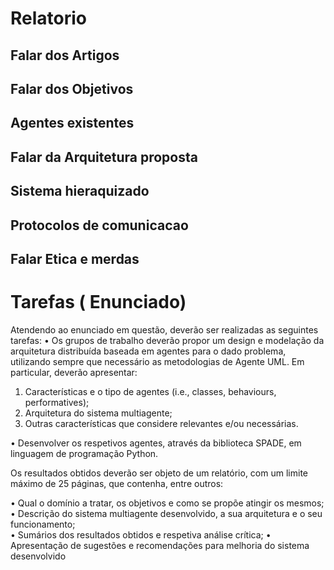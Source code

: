 # Relatorio 



## Falar dos Artigos 



## Falar dos Objetivos 



## Agentes existentes 

## Falar da Arquitetura proposta 


## Sistema hieraquizado 


## Protocolos de comunicacao 


## Falar Etica e merdas 

# Tarefas ( Enunciado)

Atendendo ao enunciado em questão, deverão ser realizadas as seguintes tarefas: 
• Os grupos de trabalho deverão propor um design e modelação da arquitetura distribuída baseada 
em agentes para o dado problema, utilizando sempre que necessário as metodologias de Agente 
UML. Em particular, deverão apresentar: 
 
1. Características e o tipo de agentes (i.e., classes, behaviours, performatives); 
2. Arquitetura do sistema multiagente; 
3. Outras características que considere relevantes e/ou necessárias. 
 
• Desenvolver os respetivos agentes, através da biblioteca SPADE, em linguagem de programação 
Python.  
 
Os resultados obtidos deverão ser objeto de um relatório, com um limite máximo de 25 páginas, que 
contenha, entre outros: 
 
• Qual o domínio a tratar, os objetivos e como se propõe atingir os mesmos; 
• Descrição do sistema multiagente desenvolvido, a sua arquitetura e o seu funcionamento;  
• Sumários dos resultados obtidos e respetiva análise crítica; 
• Apresentação de sugestões e recomendações para melhoria do sistema desenvolvido



